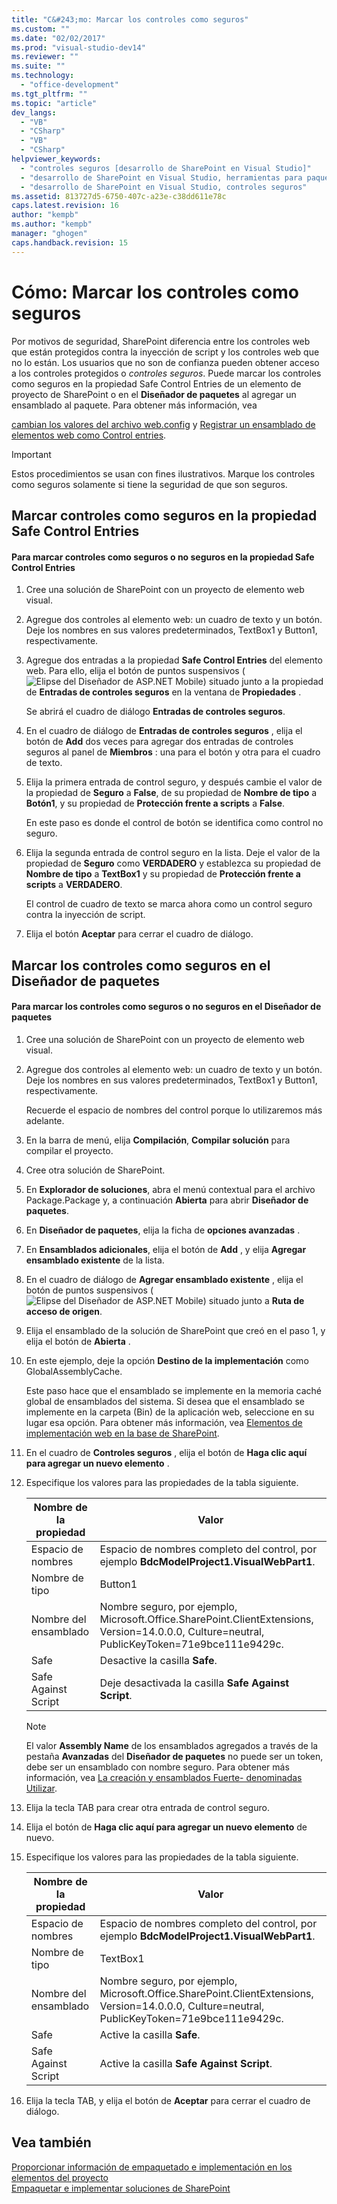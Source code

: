 ```yaml
---
title: "C&#243;mo: Marcar los controles como seguros"
ms.custom: ""
ms.date: "02/02/2017"
ms.prod: "visual-studio-dev14"
ms.reviewer: ""
ms.suite: ""
ms.technology: 
  - "office-development"
ms.tgt_pltfrm: ""
ms.topic: "article"
dev_langs: 
  - "VB"
  - "CSharp"
  - "VB"
  - "CSharp"
helpviewer_keywords: 
  - "controles seguros [desarrollo de SharePoint en Visual Studio]"
  - "desarrollo de SharePoint en Visual Studio, herramientas para paquetes avanzadas"
  - "desarrollo de SharePoint en Visual Studio, controles seguros"
ms.assetid: 813727d5-6750-407c-a23e-c38dd611e78c
caps.latest.revision: 16
author: "kempb"
ms.author: "kempb"
manager: "ghogen"
caps.handback.revision: 15
---
```

# C&#243;mo: Marcar los controles como seguros
  Por motivos de seguridad, SharePoint diferencia entre los controles web que están protegidos contra la inyección de script y los controles web que no lo están.  Los usuarios que no son de confianza pueden obtener acceso a los controles protegidos o *controles seguros*.  Puede marcar los controles como seguros en la propiedad Safe Control Entries de un elemento de proyecto de SharePoint o en el **Diseñador de paquetes** al agregar un ensamblado al paquete.  Para obtener más información, vea  
  
 [cambian los valores del archivo web.config](http://go.microsoft.com/fwlink/?LinkId=178965) y [Registrar un ensamblado de elementos web como Control entries](http://go.microsoft.com/fwlink/?LinkId=171013).  
  
> [!IMPORTANT]  
>  Estos procedimientos se usan con fines ilustrativos.  Marque los controles como seguros solamente si tiene la seguridad de que son seguros.  
  
## Marcar controles como seguros en la propiedad Safe Control Entries  
  
#### Para marcar controles como seguros o no seguros en la propiedad Safe Control Entries  
  
1.  Cree una solución de SharePoint con un proyecto de elemento web visual.  
  
2.  Agregue dos controles al elemento web: un cuadro de texto y un botón.  Deje los nombres en sus valores predeterminados, TextBox1 y Button1, respectivamente.  
  
3.  Agregue dos entradas a la propiedad **Safe Control Entries** del elemento web.  Para ello, elija el botón de puntos suspensivos \(![Elipse del Diseñador de ASP.NET Mobile](~/docs/sharepoint/media/mwellipsis.gif "Elipse del Diseñador de ASP.NET Mobile")\) situado junto a la propiedad de **Entradas de controles seguros** en la ventana de **Propiedades** .  
  
     Se abrirá el cuadro de diálogo **Entradas de controles seguros**.  
  
4.  En el cuadro de diálogo de **Entradas de controles seguros** , elija el botón de **Add** dos veces para agregar dos entradas de controles seguros al panel de **Miembros** : una para el botón y otra para el cuadro de texto.  
  
5.  Elija la primera entrada de control seguro, y después cambie el valor de la propiedad de **Seguro** a **False**, de su propiedad de **Nombre de tipo** a **Botón1**, y su propiedad de **Protección frente a scripts** a **False**.  
  
     En este paso es donde el control de botón se identifica como control no seguro.  
  
6.  Elija la segunda entrada de control seguro en la lista.  Deje el valor de la propiedad de **Seguro** como **VERDADERO** y establezca su propiedad de **Nombre de tipo** a **TextBox1** y su propiedad de **Protección frente a scripts** a **VERDADERO**.  
  
     El control de cuadro de texto se marca ahora como un control seguro contra la inyección de script.  
  
7.  Elija el botón **Aceptar** para cerrar el cuadro de diálogo.  
  
## Marcar los controles como seguros en el Diseñador de paquetes  
  
#### Para marcar los controles como seguros o no seguros en el Diseñador de paquetes  
  
1.  Cree una solución de SharePoint con un proyecto de elemento web visual.  
  
2.  Agregue dos controles al elemento web: un cuadro de texto y un botón.  Deje los nombres en sus valores predeterminados, TextBox1 y Button1, respectivamente.  
  
     Recuerde el espacio de nombres del control porque lo utilizaremos más adelante.  
  
3.  En la barra de menú, elija **Compilación**, **Compilar solución** para compilar el proyecto.  
  
4.  Cree otra solución de SharePoint.  
  
5.  En **Explorador de soluciones**, abra el menú contextual para el archivo Package.Package y, a continuación **Abierta** para abrir **Diseñador de paquetes**.  
  
6.  En **Diseñador de paquetes**, elija la ficha de **opciones avanzadas** .  
  
7.  En **Ensamblados adicionales**, elija el botón de **Add** , y elija **Agregar ensamblado existente** de la lista.  
  
8.  En el cuadro de diálogo de **Agregar ensamblado existente** , elija el botón de puntos suspensivos \(![Elipse del Diseñador de ASP.NET Mobile](~/docs/sharepoint/media/mwellipsis.gif "Elipse del Diseñador de ASP.NET Mobile")\) situado junto a **Ruta de acceso de origen**.  
  
9. Elija el ensamblado de la solución de SharePoint que creó en el paso 1, y elija el botón de **Abierta** .  
  
10. En este ejemplo, deje la opción **Destino de la implementación** como GlobalAssemblyCache.  
  
     Este paso hace que el ensamblado se implemente en la memoria caché global de ensamblados del sistema.  Si desea que el ensamblado se implemente en la carpeta \(Bin\) de la aplicación web, seleccione en su lugar esa opción.  Para obtener más información, vea [Elementos de implementación web en la base de SharePoint](http://go.microsoft.com/fwlink/?LinkId=177509).  
  
11. En el cuadro de **Controles seguros** , elija el botón de **Haga clic aquí para agregar un nuevo elemento** .  
  
12. Especifique los valores para las propiedades de la tabla siguiente.  
  
    |Nombre de la propiedad|Valor|  
    |----------------------------|-----------|  
    |Espacio de nombres|Espacio de nombres completo del control, por ejemplo **BdcModelProject1.VisualWebPart1**.|  
    |Nombre de tipo|Button1|  
    |Nombre del ensamblado|Nombre seguro, por ejemplo, Microsoft.Office.SharePoint.ClientExtensions, Version\=14.0.0.0, Culture\=neutral, PublicKeyToken\=71e9bce111e9429c.|  
    |Safe|Desactive la casilla **Safe**.|  
    |Safe Against Script|Deje desactivada la casilla **Safe Against Script**.|  
  
    > [!NOTE]  
    >  El valor **Assembly Name** de los ensamblados agregados a través de la pestaña **Avanzadas** del **Diseñador de paquetes** no puede ser un token, debe ser un ensamblado con nombre seguro.  Para obtener más información, vea [La creación y ensamblados Fuerte\- denominadas Utilizar](http://go.microsoft.com/fwlink/?LinkId=177513).  
  
13. Elija la tecla TAB para crear otra entrada de control seguro.  
  
14. Elija el botón de **Haga clic aquí para agregar un nuevo elemento** de nuevo.  
  
15. Especifique los valores para las propiedades de la tabla siguiente.  
  
    |Nombre de la propiedad|Valor|  
    |----------------------------|-----------|  
    |Espacio de nombres|Espacio de nombres completo del control, por ejemplo **BdcModelProject1.VisualWebPart1**.|  
    |Nombre de tipo|TextBox1|  
    |Nombre del ensamblado|Nombre seguro, por ejemplo, Microsoft.Office.SharePoint.ClientExtensions, Version\=14.0.0.0, Culture\=neutral, PublicKeyToken\=71e9bce111e9429c.|  
    |Safe|Active la casilla **Safe**.|  
    |Safe Against Script|Active la casilla **Safe Against Script**.|  
  
16. Elija la tecla TAB, y elija el botón de **Aceptar** para cerrar el cuadro de diálogo.  
  
## Vea también  
 [Proporcionar información de empaquetado e implementación en los elementos del proyecto](../sharepoint/providing-packaging-and-deployment-information-in-project-items.md)   
 [Empaquetar e implementar soluciones de SharePoint](../sharepoint/packaging-and-deploying-sharepoint-solutions.md)  
  
  